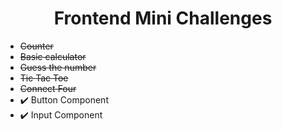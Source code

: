 <div align="center">
  <h1>Frontend Mini Challenges</h1>
</div>

- ~~Counter~~
- ~~Basic calculator~~
- ~~Guess the number~~
- ~~Tic Tac Toe~~
- ~~Connect Four~~
- :heavy_check_mark: Button Component
- :heavy_check_mark: Input Component
